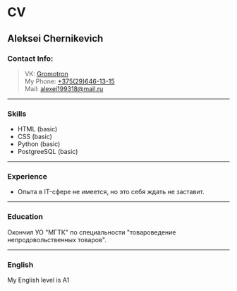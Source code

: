 # CV

## Aleksei Chernikevich
### Contact Info:
> VK: [Gromotron](https://vk.com/gromotron)     
> My Phone: [+375(29)646-13-15](+375296461315)      
> Mail: [alexei199318@mail.ru](alexei199318@mail.ru)     

---

### Skills
* HTML (basic)
* CSS (basic)
* Python (basic)
* PostgreeSQL (basic)

---

### Experience
  * Опыта в IT-сфере не имеется, но это себя ждать не заставит.

---

### Education
Окончил УО "МГТК" по специальности "товароведение непродовольственных товаров".

---

### English
  My English level is A1
